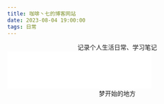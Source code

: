 ```yaml
---
title: 咖啡丶七的博客网站
date: 2023-08-04 19:00:00
tags: 日常
---
```


<center>记录个人生活日常、学习笔记</center>

<iframe frameborder="no" border="0" marginwidth="0" marginheight="0" width=330 height=86 src="//music.163.com/outchain/player?type=2&id=2064856926&auto=0&height=66"></iframe>

<center class="small">梦开始的地方</center>